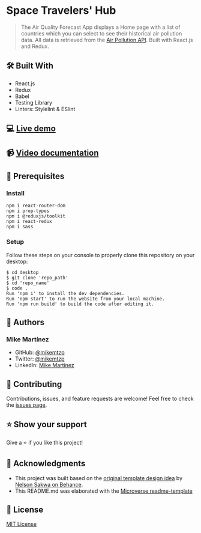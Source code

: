 # Space Travelers' Hub
> The Air Quality Forecast App displays a Home page with a list of countries which you can select to see their historical air pollution data. All data is retrieved from the [Air Pollution API](https://openweathermap.org/api/air-pollution). Built with React.js and Redux.

## 🛠️ Built With

- React.js
- Redux
- Babel
- Testing Library
- Linters: Stylelint & ESlint

## 💻 [Live demo]()

## 📹 [Video documentation]()

## 🧮 Prerequisites

### Install
```
npm i react-router-dom
npm i prop-types
npm i @reduxjs/toolkit
npm i react-redux
npm i sass
```

### Setup

Follow these steps on your console to properly clone this repository on your desktop:

```
$ cd desktop
$ git clone 'repo_path'
$ cd 'repo_name'
$ code . 
Run 'npm i' to install the dev dependencies.
Run 'npm start' to run the website from your local machine.
Run 'npm run build' to build the code after editing it.
```

## 👤 Authors

### Mike Martínez

- GitHub: [@mikemtzp](https://github.com/mikemtzp)
- Twitter: [@mikemtzp](https://twitter.com/mikemtzp)
- LinkedIn: [Mike Martínez](https://www.linkedin.com/in/mike-mart%C3%ADnez/)

## 🤝 Contributing

Contributions, issues, and feature requests are welcome!
Feel free to check the [issues page](https://github.com/mikemtzp/air-quality-forecast/issues).

## ⭐️ Show your support

Give a ⭐️ if you like this project!

## 🥇 Acknowledgments

- This project was built based on the [original template design idea](https://www.behance.net/gallery/31579789/Ballhead-App-(Free-PSDs)) by [Nelson Sakwa on Behance](https://www.behance.net/sakwadesignstudio).
- This README.md was elaborated with the [Microverse readme-template](https://github.com/microverseinc/readme-template)

## 📝 License

[MIT License](https://github.com/mikemtzp/air-quality-forecast/blob/dev/LICENSE)
